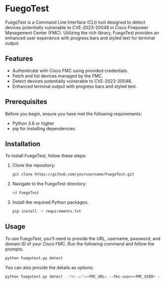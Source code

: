 
# FuegoTest

FuegoTest is a Command Line Interface (CLI) tool designed to detect devices potentially vulnerable to CVE-2023-20048 in Cisco Firepower Management Center (FMC). Utilizing the rich library, FuegoTest provides an enhanced user experience with progress bars and styled text for terminal output.

## Features

- Authenticate with Cisco FMC using provided credentials.
- Fetch and list devices managed by the FMC.
- Detect devices potentially vulnerable to CVE-2023-20048.
- Enhanced terminal output with progress bars and styled text.

## Prerequisites

Before you begin, ensure you have met the following requirements:

- Python 3.6 or higher
- pip for installing dependencies

## Installation

To install FuegoTest, follow these steps:

1. Clone the repository:
   ```bash
   git clone https://github.com/yourusername/FuegoTest.git
   ```
2. Navigate to the FuegoTest directory:
   ```bash
   cd FuegoTest
   ```
3. Install the required Python packages:
   ```bash
   pip install -r requirements.txt
   ```

## Usage

To use FuegoTest, you'll need to provide the URL, username, password, and domain ID of your Cisco FMC. Run the following command and follow the prompts:

```bash
python fuegotest.py detect
```

You can also provide the details as options:

```bash
python fuegotest.py detect --fmc-url=<FMC_URL> --fmc-user=<FMC_USER> --fmc-pass=<FMC_PASS> --domain-id=<DOMAIN_ID>
```
